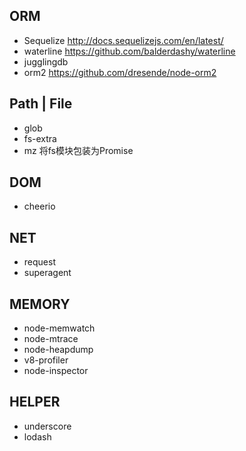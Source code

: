 ## ORM
* Sequelize http://docs.sequelizejs.com/en/latest/
* waterline https://github.com/balderdashy/waterline
* jugglingdb
* orm2 https://github.com/dresende/node-orm2

## Path | File
* glob 
* fs-extra
* mz 将fs模块包装为Promise

## DOM
* cheerio

## NET
* request
* superagent

## MEMORY
* node-memwatch
* node-mtrace
* node-heapdump
* v8-profiler
* node-inspector

## HELPER
* underscore
* lodash
